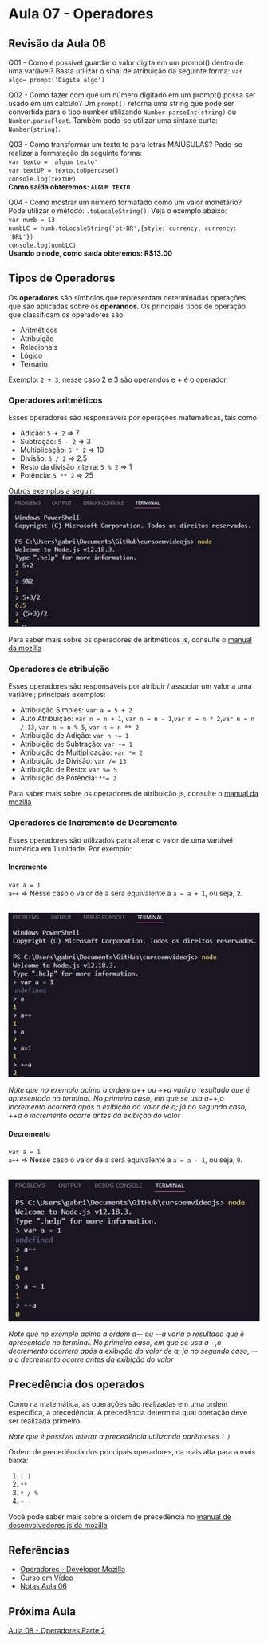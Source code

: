# Aula 07 - Operadores

## Revisão da Aula 06

Q01 - Como é possível guardar o valor digita em um prompt() dentro de uma variável?
Basta utilizar o sinal de atribuição da seguinte forma: `var algo= prompt('Digite algo')`

Q02 - Como fazer com que um número digitado em um prompt() possa ser usado em um cálculo?
Um `prompt()` retorna uma string que pode ser convertida para o tipo number utilizando `Number.parseInt(string)` ou `Number.parseFloat`. Também pode-se utilizar uma sintaxe curta: `Number(string)`.

Q03 - Como transformar um texto to para letras MAIÚSULAS?
Pode-se realizar a formatação da seguinte forma:<br/>
`var texto = 'algum texto'`<br/>
`var textUP = texto.toUpercase()`<br/>
`console.log(textUP)`<br/>
**Como saída obteremos: `ALGUM TEXTO`**

Q04 - Como mostrar um número formatado como um valor monetário?
Pode utilizar o método: `.toLocaleString()`. Veja o exemplo abaixo:<br/>
`var numb = 13`<br/>
`numbLC = numb.toLocaleString('pt-BR',{style: currency, currency: 'BRL'})`<br/>
`console.log(numbLC)`<br/>
**Usando o node, como saída obteremos: R$13.00**

## Tipos de Operadores

Os **operadores** são símbolos que representam determinadas operações que são aplicadas sobre os **operandos**. Os principais tipos de operação que classificam os operadores são:

- Aritméticos
- Atribuição
- Relacionais
- Lógico
- Ternário

Exemplo: `2 + 3`, nesse caso 2 e 3 são operandos e + é o operador.

### Operadores aritméticos

Esses operadores são responsáveis por operações matemáticas, tais como:

- Adição: `5 + 2` => 7
- Subtração: `5 - 2` => 3
- Multiplicação: `5 * 2` => 10
- Divisão: `5 / 2` => 2.5
- Resto da divisão inteira: `5 % 2` => 1
- Potência: `5 ** 2` => 25

Outros exemplos a seguir:<br/>
![Exemplos de operadores Aritmeticos no terminal do node js](operadoresAritmeticos.jpg)

Para saber mais sobre os operadores de aritméticos js, consulte o [manual da mozilla](https://developer.mozilla.org/pt-BR/docs/Web/JavaScript/Guide/Expressions_and_Operators#operadores_aritmeticos)

### Operadores de atribuição

Esses operadores são responsáveis por atribuir / associar um valor a uma variável; principais exemplos:

- Atribuição Simples: `var a = 5 + 2`
- Auto Atribuição: `var n = n + 1`, `var n = n - 1`,`var n = n * 2`,`var n = n / 13`, `var n = n % 5`, `var n = n ** 2`
- Atribuição de Adição: `var n += 1`
- Atribuição de Subtração: `var -= 1`
- Atribuição de Multiplicação: `var *= 2`
- Atribuição de Divisão: `var /= 13`
- Atribuição de Resto: `var %= 5`
- Atribuição de Potência: `**= 2`

Para saber mais sobre os operadores de atribuição js, consulte o [manual da mozilla](https://developer.mozilla.org/pt-BR/docs/Web/JavaScript/Guide/Expressions_and_operators)

### Operadores de Incremento de Decremento

Esses operadores são utilizados para alterar o valor de uma variável numérica em 1 unidade.
Por exemplo:

#### Incremento

`var a = 1`<br/>
`a++` => Nesse caso o valor de a será equivalente a `a = a + 1`, ou seja, `2`.<br/><br/>

![Exemplo de incremento](incrementoExemplo.jpg) <br/>

_Note que no exemplo acima a ordem a++ ou ++a varia o resultado que é apresentado no terminal. No primeiro caso, em que se usa a++,o incremento ocorrerá após a exibição do valor de a; já no segundo caso, ++a o incremento ocorre antes da exibição do valor_

#### Decremento

`var a = 1`<br/>
`a++` => Nesse caso o valor de a será equivalente a `a = a - 1`, ou seja, `0`.<br/><br/>

![Exemplo de decremento](decrementoExemplo.jpg) <br/>

_Note que no exemplo acima a ordem a-- ou --a varia o resultado que é apresentado no terminal. No primeiro caso, em que se usa a--,o decremento ocorrerá após a exibição do valor de a; já no segundo caso, --a o decremento ocorre antes da exibição do valor_

## Precedência dos operados

Como na matemática, as operações são realizadas em uma ordem específica, a precedência. A precedência determina qual operação deve ser realizada primeiro.

_Note que é possível alterar a precedência utilizando parênteses `(` `)`_

Ordem de precedência dos principais operadores, da mais alta para a mais baixa:

1. `( )`
2. `**`
3. `* / %`
4. `+ -`

Você pode saber mais sobre a ordem de precedência no [manual de desenvolvedores js da mozilla](https://developer.mozilla.org/pt-BR/docs/Web/JavaScript/Reference/Operators/Operator_Precedence)

## Referências

- [Operadores - Developer Mozilla](https://developer.mozilla.org/pt-BR/docs/Web/JavaScript/Guide/Expressions_and_operators)
- [Curso em Vídeo](https://www.youtube.com/c/CursoemV%C3%ADdeo)
- [Notas Aula 06](../Aula06/)

## Próxima Aula

[Aula 08 - Operadores Parte 2](../../moduloB/Aula08/)
